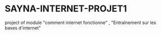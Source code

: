 # SAYNA-INTERNET-PROJET1
project of module "comment internet fonctionne" , "Entraînement sur les bases d'internet"
